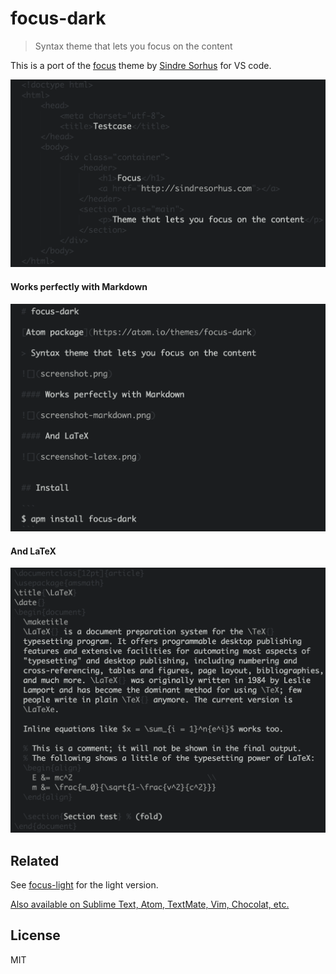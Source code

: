# focus-dark

> Syntax theme that lets you focus on the content

This is a port of the [focus](https://github.com/sindresorhus/focus) theme by [Sindre Sorhus](https://github.com/sindresorhus) for VS code.

![](https://raw.githubusercontent.com/brandon93s/vscode-focus-dark/master/static/screenshot.png)

#### Works perfectly with Markdown

![](https://raw.githubusercontent.com/brandon93s/vscode-focus-dark/master/static/screenshot-markdown.png)

#### And LaTeX

![](https://raw.githubusercontent.com/brandon93s/vscode-focus-dark/master/static/screenshot-latex.png)



## Related

See [focus-light](https://github.com/brandon93s/vscode-focus-light) for the light version.

[Also available on Sublime Text, Atom, TextMate, Vim, Chocolat, etc.](https://github.com/sindresorhus/focus)


## License

MIT